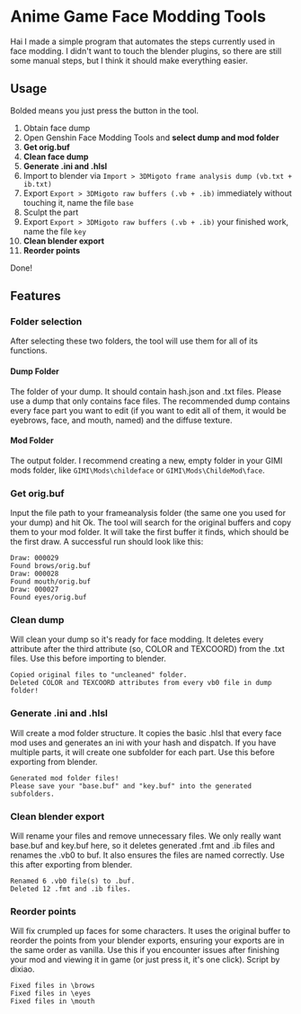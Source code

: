 # Anime Game Face Modding Tools
Hai
I made a simple program that automates the steps currently used in face modding.
I didn't want to touch the blender plugins, so there are still some manual steps, but I think it should make everything easier.
## Usage
Bolded means you just press the button in the tool.
1. Obtain face dump
2. Open Genshin Face Modding Tools and **select dump and mod folder**
3. **Get orig.buf**
4. **Clean face dump**
5. **Generate .ini and .hlsl**
6. Import to blender via `Import > 3DMigoto frame analysis dump (vb.txt + ib.txt)`
7. Export `Export > 3DMigoto raw buffers (.vb + .ib)` 
immediately without touching it, name the file `base`
9. Sculpt the part
10. Export `Export > 3DMigoto raw buffers (.vb + .ib)` 
 your finished work, name the file `key`
11. **Clean blender export**
12. **Reorder points**

Done!
## Features
### Folder selection
After selecting these two folders, the tool will use them for all of its functions.
#### Dump Folder
The folder of your dump. It should contain hash.json and .txt files.
Please use a dump that only contains face files.
The recommended dump contains every face part you want to edit (if you want to edit all of them, it would be eyebrows, face, and mouth, named) and the diffuse texture.
#### Mod Folder
The output folder. I recommend creating a new, empty folder in your GIMI mods folder, like `GIMI\Mods\childeface` or `GIMI\Mods\ChildeMod\face`.
### Get orig.buf
Input the file path to your frameanalysis folder (the same one you used for your dump) and hit Ok. The tool will search for the original buffers and copy them to your mod folder.
It will take the first buffer it finds, which should be the first draw.
A successful run should look like this:
```
Draw: 000029
Found brows/orig.buf
Draw: 000028
Found mouth/orig.buf
Draw: 000027
Found eyes/orig.buf
```
### Clean dump
Will clean your dump so it's ready for face modding.
It deletes every attribute after the third attribute (so, COLOR and TEXCOORD) from the .txt files.
Use this before importing to blender.
```
Copied original files to "uncleaned" folder.
Deleted COLOR and TEXCOORD attributes from every vb0 file in dump folder!
```

### Generate .ini and .hlsl
Will create a mod folder structure. It copies the basic .hlsl that every face mod uses and generates an ini with your hash and dispatch.
If you have multiple parts, it will create one subfolder for each part.
Use this before exporting from blender.
```
Generated mod folder files!
Please save your "base.buf" and "key.buf" into the generated subfolders.
```

### Clean blender export
Will rename your files and remove unnecessary files.
We only really want base.buf and key.buf here, so it deletes generated .fmt and .ib files and renames the .vb0 to buf. It also ensures the files are named correctly.
Use this after exporting from blender.
```
Renamed 6 .vb0 file(s) to .buf.
Deleted 12 .fmt and .ib files.
```
### Reorder points
Will fix crumpled up faces for some characters. It uses the original buffer to reorder the points from your blender exports, ensuring your exports are in the same order as vanilla.
Use this if you encounter issues after finishing your mod and viewing it in game (or just press it, it's one click). 
Script by dixiao.
```
Fixed files in \brows
Fixed files in \eyes
Fixed files in \mouth
```

